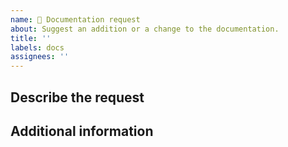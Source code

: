 ```yaml
---
name: 📔 Documentation request
about: Suggest an addition or a change to the documentation.
title: ''
labels: docs
assignees: ''
---
```


<!--
Feel free to ignore this template and post something different! These are just guidelines to help you write a easily understandable feature request.
-->

## Describe the request
<!--
A clear and concise description of the change you would like to see.
-->



## Additional information
<!--
Add any other information about the documentation request here.
-->


